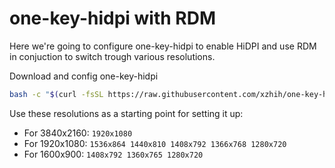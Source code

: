 # one-key-hidpi with RDM

Here we're going to configure one-key-hidpi to enable HiDPI and use RDM in conjuction to switch trough various resolutions.

Download and config one-key-hidpi

```bash
bash -c "$(curl -fsSL https://raw.githubusercontent.com/xzhih/one-key-hidpi/master/hidpi.sh)"
```

Use these resolutions as a starting point for setting it up:

* For 3840x2160: `1920x1080`
* For 1920x1080: `1536x864 1440x810 1408x792 1366x768 1280x720`
* For 1600x900: `1408x792 1360x765 1280x720`

